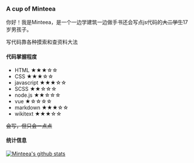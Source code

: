 ### A cup of Minteea
你好！我是Minteea，是一个一边学建筑一边做手书还会写点js代码的<s>大二学生</s>17岁男孩子。

写代码靠各种摸索和查资料大法

#### 代码掌握程度
* HTML ★★★☆☆
* CSS ★★★☆☆
* javascript ★★★☆☆
* SCSS ★★☆☆☆
* node.js ★★☆☆☆
* vue ★☆☆☆☆
* markdown ★★★☆☆
* wikitext ★★★☆☆

<s>会写，但只会一点点</s>


#### 统计信息
[![Minteea's github stats](https://github-readme-stats.vercel.app/api?username=Minteea&count_private=true&show_icons=true&title_color=684D3D&icon_color=91282D)](https://github.com/Minteea)
<!--
**Minteea/Minteea** is a ✨ _special_ ✨ repository because its `README.md` (this file) appears on your GitHub profile.

Here are some ideas to get you started:

- 🔭 I’m currently working on ...
- 🌱 I’m currently learning ...
- 👯 I’m looking to collaborate on ...
- 🤔 I’m looking for help with ...
- 💬 Ask me about ...
- 📫 How to reach me: ...
- 😄 Pronouns: ...
- ⚡ Fun fact: ...
-->
